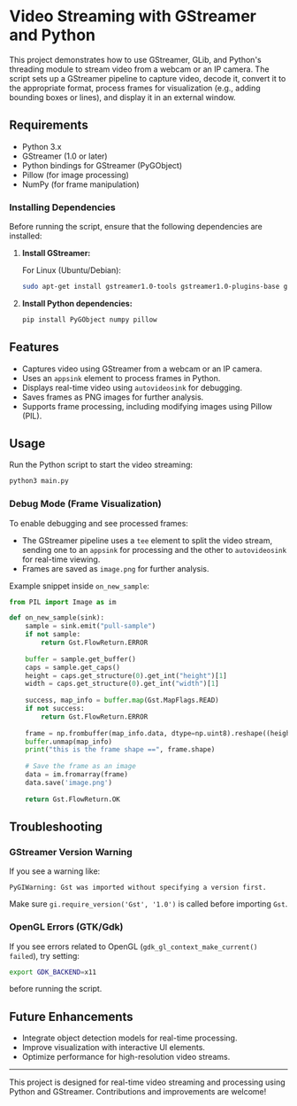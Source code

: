 # Video Streaming with GStreamer and Python

This project demonstrates how to use GStreamer, GLib, and Python's threading module to stream video from a webcam or an IP camera. The script sets up a GStreamer pipeline to capture video, decode it, convert it to the appropriate format, process frames for visualization (e.g., adding bounding boxes or lines), and display it in an external window.

## Requirements

- Python 3.x
- GStreamer (1.0 or later)
- Python bindings for GStreamer (PyGObject)
- Pillow (for image processing)
- NumPy (for frame manipulation)

### Installing Dependencies

Before running the script, ensure that the following dependencies are installed:

1. **Install GStreamer:**

   For Linux (Ubuntu/Debian):
   ```bash
   sudo apt-get install gstreamer1.0-tools gstreamer1.0-plugins-base gstreamer1.0-plugins-good gstreamer1.0-plugins-bad gstreamer1.0-libav
   ```
   
2. **Install Python dependencies:**
   ```bash
   pip install PyGObject numpy pillow
   ```

## Features

- Captures video using GStreamer from a webcam or an IP camera.
- Uses an `appsink` element to process frames in Python.
- Displays real-time video using `autovideosink` for debugging.
- Saves frames as PNG images for further analysis.
- Supports frame processing, including modifying images using Pillow (PIL).

## Usage

Run the Python script to start the video streaming:
```bash
python3 main.py
```

### Debug Mode (Frame Visualization)

To enable debugging and see processed frames:
- The GStreamer pipeline uses a `tee` element to split the video stream, sending one to an `appsink` for processing and the other to `autovideosink` for real-time viewing.
- Frames are saved as `image.png` for further analysis.

Example snippet inside `on_new_sample`:
```python
from PIL import Image as im

def on_new_sample(sink):
    sample = sink.emit("pull-sample")
    if not sample:
        return Gst.FlowReturn.ERROR
    
    buffer = sample.get_buffer()
    caps = sample.get_caps()
    height = caps.get_structure(0).get_int("height")[1]
    width = caps.get_structure(0).get_int("width")[1]
    
    success, map_info = buffer.map(Gst.MapFlags.READ)
    if not success:
        return Gst.FlowReturn.ERROR
    
    frame = np.frombuffer(map_info.data, dtype=np.uint8).reshape((height, width, 3))
    buffer.unmap(map_info)
    print("this is the frame shape ==", frame.shape)
    
    # Save the frame as an image
    data = im.fromarray(frame)
    data.save('image.png')
    
    return Gst.FlowReturn.OK
```

## Troubleshooting

### GStreamer Version Warning
If you see a warning like:
```
PyGIWarning: Gst was imported without specifying a version first.
```
Make sure `gi.require_version('Gst', '1.0')` is called before importing `Gst`.

### OpenGL Errors (GTK/Gdk)
If you see errors related to OpenGL (`gdk_gl_context_make_current() failed`), try setting:
```bash
export GDK_BACKEND=x11
```
before running the script.

## Future Enhancements

- Integrate object detection models for real-time processing.
- Improve visualization with interactive UI elements.
- Optimize performance for high-resolution video streams.

---
This project is designed for real-time video streaming and processing using Python and GStreamer. Contributions and improvements are welcome!

